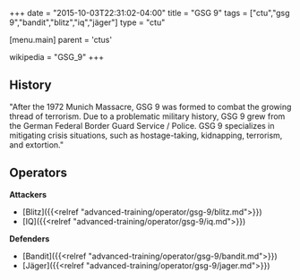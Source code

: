 +++
date = "2015-10-03T22:31:02-04:00"
title = "GSG 9"
tags = ["ctu","gsg 9","bandit","blitz","iq","jäger"]
type = "ctu"

[menu.main]
  parent = 'ctus'

wikipedia = "GSG_9"
+++

## History

"After the 1972 Munich Massacre, GSG 9 was formed to combat the growing thread of terrorism. Due to a problematic military history, GSG 9 grew from the German Federal Border Guard Service / Police. GSG 9 specializes in mitigating crisis situations, such as hostage-taking, kidnapping, terrorism, and extortion."

## Operators

**Attackers**

- [Blitz]({{<relref "advanced-training/operator/gsg-9/blitz.md">}})
- [IQ]({{<relref "advanced-training/operator/gsg-9/iq.md">}})

**Defenders**

- [Bandit]({{<relref "advanced-training/operator/gsg-9/bandit.md">}})
- [Jäger]({{<relref "advanced-training/operator/gsg-9/jager.md">}})

